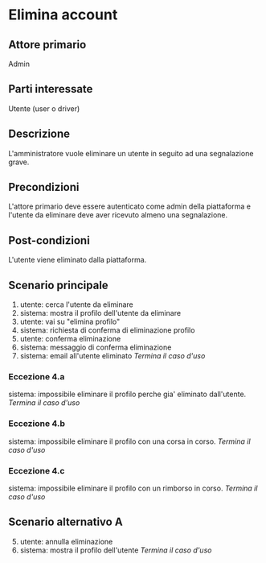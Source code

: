 # Elimina account

## Attore primario
Admin

## Parti interessate
Utente (user o driver)

## Descrizione
L'amministratore vuole eliminare un utente in seguito ad una segnalazione grave.

## Precondizioni
L'attore primario deve essere autenticato come admin della piattaforma e l'utente da eliminare deve aver ricevuto almeno una segnalazione.

## Post-condizioni
L'utente viene eliminato dalla piattaforma.

## Scenario principale
1) utente: cerca l'utente da eliminare
2) sistema: mostra il profilo dell'utente da eliminare
3) utente: vai su "elimina profilo"
4) sistema: richiesta di conferma di eliminazione profilo
5) utente: conferma eliminazione
6) sistema: messaggio di conferma eliminazione
7) sistema: email all'utente eliminato
*Termina il caso d'uso*

### Eccezione 4.a
sistema: impossibile eliminare il profilo perche gia' eliminato dall'utente.
*Termina il caso d'uso*

### Eccezione 4.b
sistema: impossibile eliminare il profilo con una corsa in corso.
*Termina il caso d'uso*

### Eccezione 4.c
sistema: impossibile eliminare il profilo con un rimborso in corso.
*Termina il caso d'uso*


## Scenario alternativo A
5) utente: annulla eliminazione
6) sistema: mostra il profilo dell'utente
*Termina il caso d'uso*


